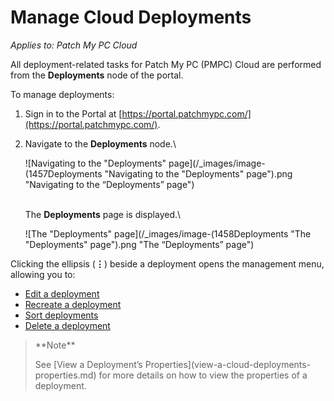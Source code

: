 # Manage Cloud Deployments

_Applies to: Patch My PC Cloud_

All deployment-related tasks for Patch My PC (PMPC) Cloud are performed from the **Deployments** node of the portal.

To manage deployments:

1. Sign in to the Portal at [https://portal.patchmypc.com/](https://portal.patchmypc.com/).
2.  Navigate to the **Deployments** node.\


    ![Navigating to the "Deployments" page](/_images/image-(1457Deployments "Navigating to the \"Deployments\" page").png "Navigating to the “Deployments” page")

    \
    The **Deployments** page is displayed.\


    ![The "Deployments" page](/_images/image-(1458Deployments "The \"Deployments\" page").png "The “Deployments” page")

Clicking the ellipsis (**⋮**) beside a deployment opens the management menu, allowing you to:

* [Edit a deployment](edit-a-cloud-deployment.md)
* [Recreate a deployment](recreate-a-cloud-deployment.md)
* [Sort deployments](sort-cloud-deployments.md)
* [Delete a deployment](delete-a-cloud-deployment.md)

<blockquote class="wp-block-quote">
<p>**Note**</p>
<p>See [View a Deployment’s Properties](view-a-cloud-deployments-properties.md) for more details on how to view the properties of a deployment.</p>
</blockquote>